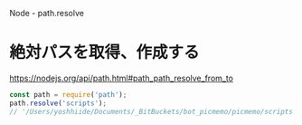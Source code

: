 Node - path.resolve

# 絶対パスを取得、作成する
https://nodejs.org/api/path.html#path_path_resolve_from_to

```js
const path = require('path');
path.resolve('scripts');
// '/Users/yoshhiide/Documents/_BitBuckets/bot_picmemo/picmemo/scripts'
```
